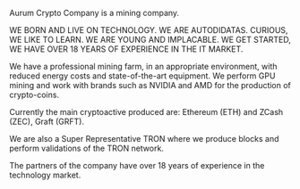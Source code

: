 Aurum Crypto Company is a mining company.

WE BORN AND LIVE ON TECHNOLOGY.
WE ARE AUTODIDATAS. CURIOUS, WE LIKE TO LEARN.
WE ARE YOUNG AND IMPLACABLE. WE GET STARTED, WE HAVE OVER 18 YEARS OF EXPERIENCE IN THE IT MARKET.

We have a professional mining farm, in an appropriate environment, with reduced energy costs and state-of-the-art equipment. We perform GPU mining and work with brands such as NVIDIA and AMD for the production of crypto-coins.

Currently the main cryptoactive produced are: Ethereum (ETH) and ZCash (ZEC), Graft (GRFT).

We are also a Super Representative TRON where we produce blocks and perform validations of the TRON network.

The partners of the company have over 18 years of experience in the technology market.
